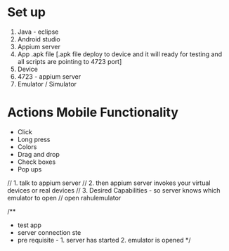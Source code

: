 
# Set up 
1. Java - eclipse
2. Android studio
3. Appium server
4. App  .apk file 
[.apk file deploy to device and it will ready for testing and all scripts are pointing to 4723 port]
5. Device
6. 4723 - appium server
7. Emulator / Simulator

# Actions Mobile Functionality

* Click
* Long press
* Colors
* Drag and drop
* Check boxes
* Pop ups


// 1. talk to appium server
// 2. then appium server invokes your  virtual devices or real devices
// 3. Desired Capabilities - so server knows which emulator to open 
// open rahulemulator

/**
* test app
* server connection ste
* pre requisite - 1. server has started 2. emulator is opened
*/

